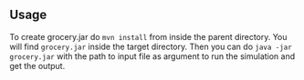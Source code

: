 ## Usage

To create grocery.jar do `mvn install` from inside the parent directory. You will find `grocery.jar` inside the target directory. Then you can do `java -jar grocery.jar` with the path to input file as argument to run the simulation and get the output.